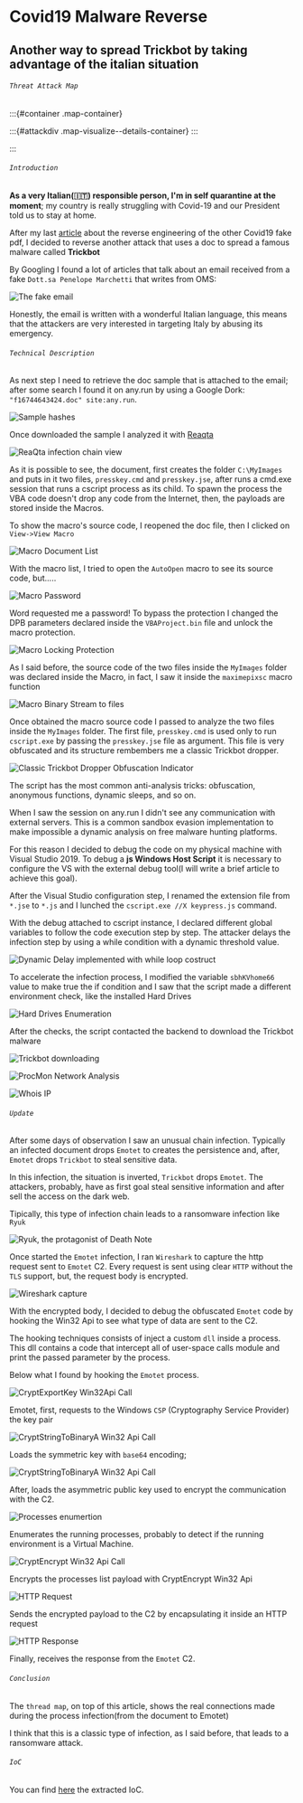 ﻿# Covid19 Malware Reverse

## Another way to spread Trickbot by taking advantage of the italian situation

###### `Threat Attack Map`

:::{#container .map-container}

:::{#attackdiv .map-visualize--details-container}
:::

:::
	
###### `Introduction`

**As a very Italian(🇮🇹) responsible person, I'm in self quarantine at the moment**; my country is really struggling with Covid-19 and our President told us to stay at home.

After my last [article](https://medium.com/@antonioblescia/coronavirussafetymeasures-pdf-exe-d14e977bf415) about the reverse engineering of the other Covid19 fake pdf, I decided to reverse another attack that uses a doc to spread a famous malware called **Trickbot**

By Googling I found a lot of articles that talk about an email received from a fake `Dott.sa Penelope Marchetti` that writes from OMS:

![*The fake email*](../assets/images/35fbe4f7-40a7-49ea-a26e-5cca66eaf691.png)

Honestly, the email is written with a wonderful Italian language, this means that the attackers are very interested in targeting Italy by abusing its emergency.

###### `Technical Description`

As next step I need to retrieve the doc sample that is attached to the email; after some search I found it on any.run by using a Google Dork: `"f16744643424.doc" site:any.run`. 

![Sample hashes](../assets/images/38006753-4778-4bf6-82b8-a8cf798d28eb.png)

Once downloaded the sample I analyzed it with [Reaqta](https://reaqta.com/)

![ReaQta infection chain view](../assets/images/88e09662-a392-423b-b6e6-a4945bca4500.png)

As it is possible to see, the document, first creates the folder `C:\MyImages` and puts in it two files, `presskey.cmd` and `presskey.jse`, after runs a cmd.exe session that runs a cscript process as its child. To spawn the process the VBA code doesn't drop any code from the Internet, then, the payloads are stored inside the Macros.

To show the macro's source code, I reopened the doc file, then I clicked on `View->View Macro`

![Macro Document List](../assets/images/7027ae50-8201-47a8-bcbe-0bca5c8ad808.png)

With the macro list, I tried to open the `AutoOpen` macro to see its source code, but.....

![Macro Password](../assets/images/b70e1e7a-47e5-4a34-a9fa-46b4a086c981.png)

Word requested me a password! To bypass the protection I changed the DPB parameters declared inside the `VBAProject.bin` file and unlock the macro protection.

![Macro Locking Protection](../assets/images/6b067614-ffc4-4053-87c0-6fd3585dcba2.png)

As I said before, the source code of the two files inside the `MyImages` folder was declared inside the Macro, in fact, I saw it inside the `maximepixsc` macro function

![Macro Binary Stream to files](../assets/images/c2685b78-8dd4-4eef-b21f-38bd78d9fdc1.png)

Once obtained the macro source code I passed to analyze the two files inside the `MyImages` folder. The first file, `presskey.cmd` is used only to run `cscript.exe` by passing the `presskey.jse` file as argument. This file is very obfuscated and its structure rembembers me a classic Trickbot dropper.

![Classic Trickbot Dropper Obfuscation Indicator](../assets/images/4a1f0bb2-f4ef-42d6-b09c-f7cdd63fb601.png)

The script has the most common anti-analysis tricks: obfuscation, anonymous functions, dynamic sleeps, and so on.

When I saw the session on any.run I didn't see any communication with external servers. This is a common sandbox evasion implementation to make impossible a dynamic analysis on free malware hunting platforms.

For this reason I decided to debug the code on my physical machine with Visual Studio 2019. To debug a **js Windows Host Script** it is necessary to configure the VS with the external debug tool(I will write a brief article to achieve this goal).

After the Visual Studio configuration step, I renamed the extension file from `*.jse` to `*.js` and I lunched the `cscript.exe //X keypress.js` command.

With the debug attached to cscript instance, I declared different global variables to follow the code execution step by step. The attacker delays the infection step by using a while condition with a dynamic threshold value.

![Dynamic Delay implemented with while loop costruct](../assets/images/f88ca7c8-ac13-4b92-9bfe-053406b63e18.png)

To accelerate the infection process, I modified the variable `sbhKVhome66` value to make true the if condition and I saw that the script made a different environment check, like the installed Hard Drives

![Hard Drives Enumeration](../assets/images/9dec2ef2-87b5-40e7-9995-a506d7c4feff.png)

After the checks, the script contacted the backend to download the Trickbot malware

![Trickbot downloading](../assets/images/fe423858-43ef-4223-970b-a14d99f0079e.png)

![ProcMon Network Analysis](../assets/images/91031ccc-1eab-4776-b015-6b2ed46dbe6c.png)

![Whois IP](../assets/images/fc464042-36f4-46af-9aab-42ced43add70.png)

###### `Update`

After some days of observation I saw an unusual chain infection. Typically an infected document drops `Emotet` to creates the persistence and, after, `Emotet` drops `Trickbot` to steal sensitive data.

In this infection, the situation is inverted, `Trickbot` drops `Emotet`. The attackers, probably, have as first goal steal sensitive information and after sell the access on the dark web.

Tipically, this type of infection chain leads to a ransomware infection like `Ryuk`

![Ryuk, the protagonist of Death Note](../assets/images/fffe39cf-b830-4282-bd14-4cb908fa93a1.jpg)

Once started the `Emotet` infection, I ran `Wireshark` to capture the http request sent to `Emotet` C2. Every request is sent using clear `HTTP` without the `TLS` support, but, the request body is encrypted. 

![Wireshark capture](../assets/images/1975608f-6bd0-4b43-83f7-2f928bfcfcac.png)

With the encrypted body, I decided to debug the obfuscated `Emotet` code by hooking the Win32 Api to see what type of data are sent to the C2.

The hooking techniques consists of inject a custom `dll` inside a process. This dll contains a code that intercept all of user-space calls module and print the passed parameter by the process.

Below what I found by hooking the `Emotet` process.

![CryptExportKey Win32Api Call](../assets/images/a384314d-49f7-4597-b99b-bdd82fca226b.png)

Emotet, first, requests to the Windows `CSP` (Cryptography Service Provider) the key pair

![CryptStringToBinaryA Win32 Api Call](../assets/images/2a399541-2a21-4693-9887-dbc8e3d69bf2.png)

Loads the symmetric key with `base64` encoding;

![CryptStringToBinaryA Win32 Api Call](../assets/images/4bbbc800-4209-45ed-bc97-562e3067e0cf.png)

After, loads the asymmetric public key used to encrypt the communication with the C2.

![Processes enumertion](../assets/images/d27fb789-5d8b-49a5-b538-998c03d5310a.png)

Enumerates the running processes, probably to detect if the running environment is a Virtual Machine.

![CryptEncrypt Win32 Api Call](../assets/images/e679de2-0b9c-4968-acc9-0b2b6a1f09af.png)

Encrypts the processes list payload with CryptEncrypt Win32 Api

![HTTP Request](../assets/images/03de8bc8-05c2-4b3a-93ca-53249676d47f.png)

Sends the encrypted payload to the C2 by encapsulating it inside an HTTP request

![HTTP Response](../assets/images/7b68baaa-57ba-4280-bdf8-a82fab5edf07.png)

Finally, receives the response from the `Emotet` C2.

###### `Conclusion`

The `thread map`, on top of this article, shows the real connections made during the process infection(from the document to Emotet)

I think that this is a classic type of infection, as I said before, that leads to a ransomware attack.

###### `IoC`

You can find [here](https://gist.github.com/nocommentlab/d9d815ecfd88fb1e487948c318d5b435) the extracted IoC.





